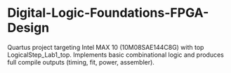# Digital-Logic-Foundations-FPGA-Design
Quartus project targeting Intel MAX 10 (10M08SAE144C8G) with top LogicalStep_Lab1_top. Implements basic combinational logic and produces full compile outputs (timing, fit, power, assembler).
